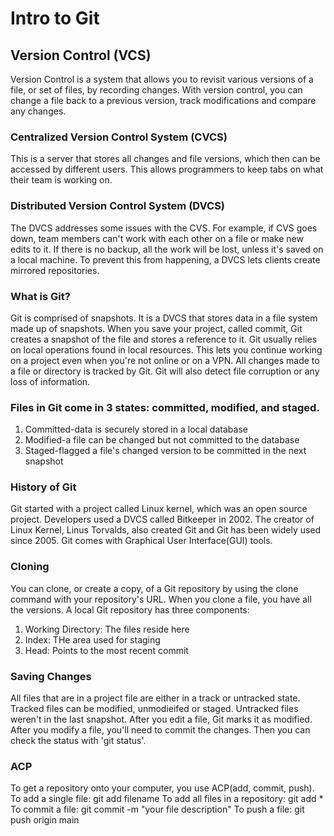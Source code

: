 # Intro to Git

## Version Control (VCS)

Version Control is a system that allows you to revisit various versions of a file, or set of files, by recording changes. With version control,
you can change a file back to a previous version, track modifications and compare any changes. 

### Centralized Version Control System (CVCS)

This is a server that stores all changes and file versions, which then can be accessed by different users. 
This allows programmers to keep tabs on what their team is working on.

### Distributed Version Control System (DVCS) 

The DVCS addresses some issues with the CVS. For example, if CVS goes down, team members can't work with each other on a file or make new edits to it. 
If there is no backup, all the work will be lost, unless it's saved on a local machine. To prevent this from happening, a DVCS lets clients create mirrored repositories.

### What is Git?

Git is comprised of snapshots. It is a DVCS that stores data in a file system made up of snapshots. When you save your project, called commit, Git creates a snapshot 
of the file and stores a reference to it. Git usually relies on local operations found in local resources. This lets you continue working on a project even when you're not 
online or on a VPN. All changes made to a file or directory is tracked by Git. Git will also detect file corruption or any loss of information. 

### Files in Git come in 3 states: committed, modified, and staged.

1. Committed-data is securely stored in a local database
2. Modified-a file can be changed but not committed to the database
3. Staged-flagged a file's changed version to be committed in the next snapshot

### History of Git

Git started with a project called Linux kernel, which was an open source project.
Developers used a DVCS called Bitkeeper in 2002. The creator of Linux Kernel, Linus Torvalds, also created Git and Git has been widely used since 2005. 
Git comes with Graphical User Interface(GUI) tools.

### Cloning

You can clone, or create a copy, of a Git repository by using the clone command
with your repository's URL. When you clone a file, you have all the versions.
A local Git repository has three components:

1. Working Directory: The files reside here
2. Index: THe area used for staging
3. Head: Points to the most recent commit 

### Saving Changes 

All files that are in a project file are either in a track or untracked state.
Tracked files can be modified, unmodieifed or staged. Untracked files weren't
in the last snapshot. After you edit a file, Git marks it as modified. 
After you modify a file, you'll need to commit the changes. Then you can
check the status with 'git status'. 

### ACP

To get a repository onto your computer, you use ACP(add, commit, push).
To add a single file: git add filename
To add all files in a repository: git add *
To commit a file: git commit -m "your file description"
To push a file: git push origin main 
